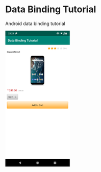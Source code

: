 # Data Binding Tutorial
Android data binding tutorial

<img src="https://github.com/abdulahad-07/dataBindingTutorial/blob/master/databinding.png" width="40%" height="40%">
